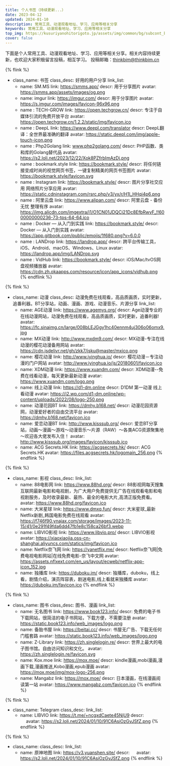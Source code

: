 ```yaml
---
title: 个人书签（持续更新...）
date: 2023-04-12
updated: 2024-01-10
description: 常用工具、动漫观看地址、学习、应用等相关分享
keywords: 常用工具、动漫观看地址、学习、应用等相关分享
top_img: https://kusuriyanohitorigoto.jp/assets/img/common/bg/subcont_bg_sp.jpg
cover: false
---
```


下面是个人常用工具、动漫观看地址、学习、应用等相关分享。相关内容持续更新，也欢迎大家积极留言投稿，相互学习。
投稿邮箱：thinkbim@thinkbim.cn


{% flink %}
- class_name: 书签
  class_desc: 好用的用户分享
  link_list:
  - name: SM.MS
    link: https://smms.app/
    descr: 用于分享图片
    avatar: https://smms.app/assets/images/og.png
  - name: imgur
    link: https://imgur.com/
    descr: 用于分享图片
    avatar: https://s.imgur.com/images/favicon-96x96.png
  - name : TECH-GROW
    link: https://open.techgrow.cn/
    descr: 专注于自媒体引流的免费开放平台
    avatar: https://open.techgrow.cn/1.2.2/static/img/favicon.ico
  - name : DeepL
    link: https://www.deepl.com/translator
    descr: DeepL翻译：全世界最准确的翻译
    avatar: https://static.deepl.com/img/apple-touch-icon.png
  - name : Php2Golang
    link: www.php2golang.com/
    descr: PHP函数、类和库的Golang替代品
    avatar: https://s2.loli.net/2023/12/22/Xok8PZfrbImAzDj.png
  - name : bookmark.style
    link: https://bookmark.style/
    descr: 将任何链接变成时尚的视觉网页书签，一键复制精美的网页书签图片
    avatar: https://bookmark.style/favicon.svg
  - name : Instagram
    link: https://bookmark.style/
    descr: 图片分享社交应用 网络照片分享应用
    avatar: https://static.cdninstagram.com/rsrc.php/v3/yx/r/H1l_HHqi4p6.png
  - name : 阿里云盘
    link: https://www.alipan.com/
    descr: 阿里云盘 - 备份无忧 整理有序
    avatar: https://img.alicdn.com/imgextra/i1/O1CN01JDQCi21Dc8EfbRwvF_!!6000000000236-73-tps-64-64.ico
  - name : Docker — 从入门到实践
    link: https://bookmark.style/
    descr: Docker — 从入门到实践
    avatar: https://app.gitbook.com/public/emojis/1f680.png?v=6.0.0
  - name : LANDrop
    link: https://landrop.app/
    descr: 跨平台传输工具，iOS、Android、macOS、Windows、Linux
    avatar: https://landrop.app/img/LANDrop.svg
  - name : VidHub
    link: https://bookmark.style/
    descr: iOS/Mac/tvOS网盘视频播放器
    avatar: https://cdn.zh.okaapps.com/resource/icon/app_icons/vidhub.png
{% endflink %}


{% flink %}
- class_name: 动漫
  class_desc: 动漫免费在线观看，高品质画质，实时更新，追番利器。BT分享站，动画、漫画、游戏、动漫音乐、片源分享
  link_list:
  - name: AGE动漫
    link: https://www.agemys.org/
    descr: Age动漫专业的在线动漫网站，动漫免费在线观看，高品质画质，实时更新，追番利器!
    avatar: https://fc.sinaimg.cn/large/008bLEJGgy1hc40ennm4uj306o06omx9.jpg
  - name: MX动漫
    link: http://www.mxdm9.com/
    descr: MX动漫-专注在线动漫的樱花动漫备用网站
    avatar: https://cdn.jsdelivr.net/gh/zkk7/jsku@master/mxico.png
  - name: 樱花动漫
    link: http://www.iyinghua.io/
    descr: 樱花动漫－专注动漫的门户网站
    avatar: http://www.iyinghua.io/js/20180601/favicon.ico
  - name: XDM动漫
    link: https://www.xuandm.com/
    descr: XDM动漫--免费在线看动漫，每天更新最新动漫
    avatar: https://www.xuandm.com/logo.png
  - name: 线上动漫
    link: https://d1-dm.online
    descr: D1DM 第一动漫 线上看动漫
    avatar: https://i2.wp.com/d1-dm.online/wp-content/uploads/2022/08/logo-250.png
  - name: 动漫花园BT
    link: https://dmhy.b168.net/
    descr: 动漫花园资源网，动漫爱好者的自由交流平台
    avatar: https://dmhy.b168.net/favicon.ico
  - name: 爱恋动漫BT
    link: http://www.kisssub.org/
    descr: 爱恋BT分享站，动画～漫画～游戏～动漫音乐～片源（RAW）～各类ACG资源聚集地～欢迎各大佬发布入住！
    avatar: http://www.kisssub.org/images/favicon/kisssub.ico
  - name: ACG Secrets.HK
    link: https://acgsecrets.hk/
    descr: ACG Secrets.HK
    avatar: https://files.acgsecrets.hk/logomain_256.png
{% endflink %}

{% flink %}
- class_name: 影视
  class_desc:
  link_list:
  - name: 88电影网
    link: https://www.88hd.org/
    descr: 88影视网每天搜集互联网最新电影和电视剧，为广大用户免费提供无广告在线观看电影和电视剧服务，及时收录最新、最热、最全的电影大片,高清正版免费看。
    avatar: https://www.88hd.org/favicon.ico
  - name: 大米星球
    link: https://www.dmxq.fun/
    descr: 大米星球_最新Netflix新剧_韩国电影免费在线观看
    avatar: https://f746f90.ynajax.com/storage/images/2023-11-15/41/0e291f49fda6dd47fb1e8c158ca26bf3.webp
  - name: LIBVIO影视
    link: https://www.libvio.pro/
    descr: LIBVIO影视
    avatar: https://xiaoxiaojia.oss-cn-shanghai.aliyuncs.com/statics/img/favicon.ico
  - name: Netflix奈飞网
    link: https://yanetflix.me/
    descr: Netflix奈飞网|免费电视电影网站|在线免费电影-奈飞中文网
    avatar: https://assets.nflxext.com/en_us/layout/ecweb/netflix-app-icon_152.jpg
  - name: 独播库
    link: https://duboku.im/
    descr: 独播库，duboku，线上看，剧情介绍，演员阵容表，剧迷电影,线上看就来独播库
    avatar: https://duboku.im/favicon.ico
{% endflink %}

{% flink %}
- class_name: 图书
  class_desc: 图书、漫画
  link_list:
  - name: 无名图书
    link: https://www.book123.info/
    descr: 免费的电子书下载网站，很简洁的电子书网站，下载方便，不需要注册
    avatar: https://static.book123.info/web_images/logo.png
  - name: 备胎书屋
    link: https://beitai.cc/
    descr: 书屋无广告、下载无任何门槛套路
    avatar: https://static.book123.info/web_images/logo.png
  - name: Z-Library
    link: https://zh.singlelogin.re/
    descr: 世界上最大的电子图书馆。自由访问知识和文化。
    avatar: https://zh.singlelogin.re/favicon.svg
  - name: Kox.moe
    link: https://mox.moe/
    descr: kindle漫画,mobi漫画,漫画下载,漫画推送,Kobo漫画,epub漫画
    avatar: https://mox.moe/img/mox-logo-256.png
  - name: Mangabz
    link: https://mox.moe/
    descr: 日本漫画，在线漫画阅读第一站
    avatar: https://www.mangabz.com/favicon.ico
{% endflink %}
    

{% flink %}
- class_name: Telegram
  class_desc:
  link_list:
  - name: LIBVIO
    link: https://t.me/+ncgxdCaete45NjU9
    descr:  　
    avatar: https://s2.loli.net/2024/01/10/91C6AsiOzGvJSfZ.png
{% endflink %}

{% flink %}
- class_name: 
  class_desc:
  link_list:
  - name: 原神地图
    link: https://v3.yuanshen.site/
    descr:  　
    avatar: https://s2.loli.net/2024/01/10/91C6AsiOzGvJSfZ.png
{% endflink %}

